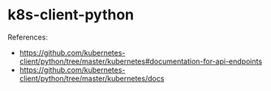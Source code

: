 # k8s-client-python
References:
  - https://github.com/kubernetes-client/python/tree/master/kubernetes#documentation-for-api-endpoints
  - https://github.com/kubernetes-client/python/tree/master/kubernetes/docs
